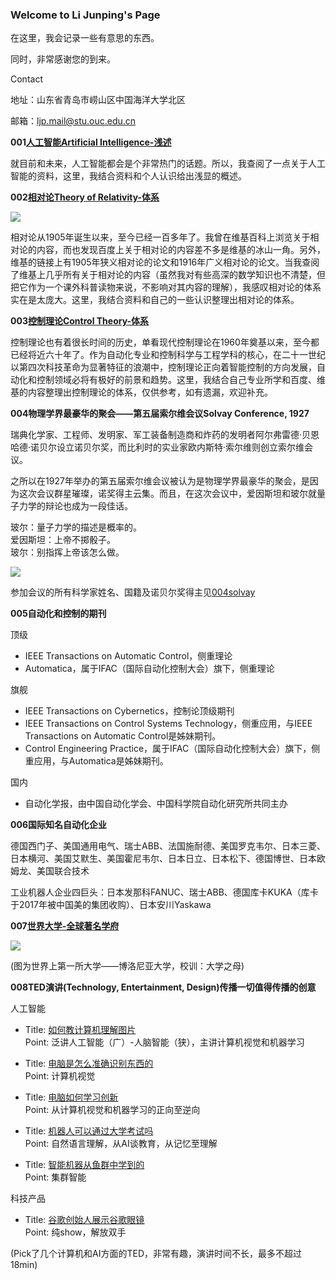 ### Welcome to Li Junping's Page

在这里，我会记录一些有意思的东西。

同时，非常感谢您的到来。

Contact

地址：山东省青岛市崂山区中国海洋大学北区

邮箱：ljp.mail@stu.ouc.edu.cn

**001[人工智能Artificial Intelligence-浅述](https://veritas-lux.github.io/001ai)**

就目前和未来，人工智能都会是个非常热门的话题。所以，我查阅了一点关于人工智能的资料，这里，我结合资料和个人认识给出浅显的概述。

**002[相对论Theory of Relativity-体系](https://veritas-lux.github.io/002theory_of_relativity)**

![](https://veritas-lux.github.io/Black_hole_lensing.gif)

相对论从1905年诞生以来，至今已经一百多年了。我曾在维基百科上浏览关于相对论的内容，而也发现百度上关于相对论的内容差不多是维基的冰山一角。另外，维基的链接上有1905年狭义相对论的论文和1916年广义相对论的论文。当我查阅了维基上几乎所有关于相对论的内容（虽然我对有些高深的数学知识也不清楚，但把它作为一个课外科普读物来说，不影响对其内容的理解），我感叹相对论的体系实在是太庞大。这里，我结合资料和自己的一些认识整理出相对论的体系。

**003[控制理论Control Theory-体系](https://veritas-lux.github.io/003control_theory)**

控制理论也有着很长时间的历史，单看现代控制理论在1960年奠基以来，至今都已经将近六十年了。作为自动化专业和控制科学与工程学科的核心，在二十一世纪以第四次科技革命为显著特征的浪潮中，控制理论正向着智能控制的方向发展，自动化和控制领域必将有极好的前景和趋势。这里，我结合自己专业所学和百度、维基的内容整理出控制理论的体系，仅供参考，如有遗漏，欢迎补充。

**004物理学界最豪华的聚会——第五届索尔维会议Solvay Conference, 1927**

瑞典化学家、工程师、发明家、军工装备制造商和炸药的发明者阿尔弗雷德·贝恩哈德·诺贝尔设立诺贝尔奖，而比利时的实业家欧内斯特·索尔维则创立索尔维会议。

之所以在1927年举办的第五届索尔维会议被认为是物理学界最豪华的聚会，是因为这次会议群星璀璨，诺奖得主云集。而且，在这次会议中，爱因斯坦和玻尔就量子力学的辩论也成为一段佳话。

玻尔：量子力学的描述是概率的。  
爱因斯坦：上帝不掷骰子。  
玻尔：别指挥上帝该怎么做。

![](https://veritas-lux.github.io/1927Solvay.png)

参加会议的所有科学家姓名、国籍及诺贝尔奖得主见[004solvay](https://veritas-lux.github.io/004solvay)

**005自动化和控制的期刊**

顶级
- IEEE Transactions on Automatic Control，侧重理论  
- Automatica，属于IFAC（国际自动化控制大会）旗下，侧重理论

旗舰
- IEEE Transactions on Cybernetics，控制论顶级期刊  
- IEEE Transactions on Control Systems Technology，侧重应用，与IEEE Transactions on Automatic Control是姊妹期刊。  
- Control Engineering Practice，属于IFAC（国际自动化控制大会）旗下，侧重应用，与Automatica是姊妹期刊。

国内  
- 自动化学报，由中国自动化学会、中国科学院自动化研究所共同主办

**006国际知名自动化企业**

德国西门子、美国通用电气、瑞士ABB、法国施耐德、美国罗克韦尔、日本三菱、日本横河、美国艾默生、美国霍尼韦尔、日本日立、日本松下、德国博世、日本欧姆龙、美国联合技术

工业机器人企业四巨头：日本发那科FANUC、瑞士ABB、德国库卡KUKA（库卡于2017年被中国美的集团收购）、日本安川Yaskawa

**007[世界大学-全球著名学府](https://veritas-lux.github.io/007world_university)**

![](https://veritas-lux.github.io/alma_mater.png)

(图为世界上第一所大学——博洛尼亚大学，校训：大学之母)

**008TED演讲(Technology, Entertainment, Design)传播一切值得传播的创意**

人工智能

- Title: [如何教计算机理解图片](http://open.163.com/movie/2015/3/Q/R/MAKN9A24M_MAKN9QAQR.html)  
Point: 泛讲人工智能（广）-人脑智能（狭），主讲计算机视觉和机器学习

- Title: [电脑是怎么准确识别东西的](http://open.163.com/movie/2018/7/E/N/MDL1F9Q44_MDL1FDAEN.html)  
Point: 计算机视觉

- Title: [电脑如何学习创新](http://open.163.com/movie/2016/8/9/I/MBSSQ97R7_MBT91K99I.html)  
Point: 从计算机视觉和机器学习的正向至逆向

- Title: [机器人可以通过大学考试吗](http://open.163.com/movie/2018/9/8/E/MDQO2385L_MDQO6MB8E.html)  
Point: 自然语言理解，从AI谈教育，从记忆至理解

- Title: [智能机器从鱼群中学到的](http://open.163.com/movie/2019/1/M/8/ME3LN48V1_ME3LNCGM8.html)  
Point: 集群智能

科技产品

- Title: [谷歌创始人展示谷歌眼镜](http://open.163.com/movie/2013/4/S/V/M8VU1HC4K_M8VU1OJSV.html)  
Point: 纯show，解放双手

(Pick了几个计算机和AI方面的TED，非常有趣，演讲时间不长，最多不超过18min)
